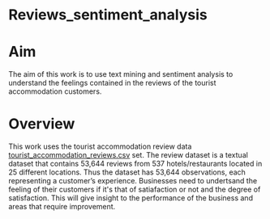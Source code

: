 # Reviews_sentiment_analysis
# Aim
The aim of this work is to use text mining and sentiment analysis to understand the feelings contained in the reviews of the tourist accommodation customers.
# Overview
This work uses the tourist accommodation review data [tourist_accommodation_reviews.csv](https://github.com/Olajydon/tourist_accommodation_reviews_sentiment_analysis/files/10895298/tourist_accommodation_reviews.csv)
set. The review dataset is a textual dataset that contains 53,644 reviews from 537 hotels/restaurants 
located in 25 different locations. Thus the dataset has 53,644 observations, each representing a customer’s experience. Businesses need to undertsand the feeling of their customers if it's that of satiafaction or not and the degree of satisfaction. This will give insight to the performance of the business and areas that require improvement.
